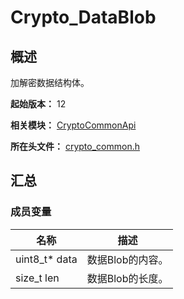 # Crypto_DataBlob

## 概述

加解密数据结构体。

**起始版本：** 12

**相关模块：** [CryptoCommonApi](capi-cryptocommonapi.md)

**所在头文件：** [crypto_common.h](capi-crypto-common-h.md)

## 汇总

### 成员变量

| 名称 | 描述 |
| -- | -- |
| uint8_t* data | 数据Blob的内容。 |
| size_t len | 数据Blob的长度。 |


